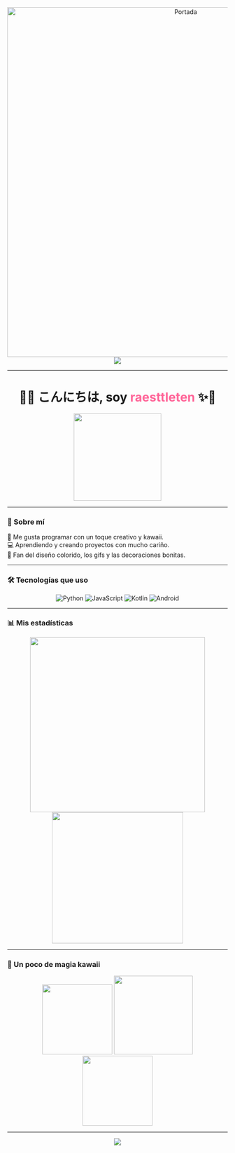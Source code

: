<div align="center">
  <img src="portada.png" alt="Portada" width="800"/>
</div>
<!-- 🌸 Encabezado bonito con onda rosada -->
<div align="center">
  <img src="https://capsule-render.vercel.app/api?type=waving&color=FFC0CB&height=180&section=header&text=｡･ﾟﾟ･%20Bienvenid@%20al%20mundo%20de%20raesttleten%20･ﾟﾟ･｡&fontSize=28&fontColor=ffffff&animation=twinkling" />
</div>

---

<!-- 🎀 Nombre destacado en tipografía kawaii -->
<h1 align="center">🌸✨ こんにちは, soy <span style="color:#ff6699;">raesttleten</span> ✨🌸</h1>

<div align="center">
  <img src="https://media.giphy.com/media/l0MYEWpv7Ue0RFVaE/giphy.gif" width="200" />
</div>

---

### 🎀 Sobre mí
🍓 Me gusta programar con un toque creativo y kawaii.  
💻 Aprendiendo y creando proyectos con mucho cariño.  
🌸 Fan del diseño colorido, los gifs y las decoraciones bonitas.  

---

### 🛠️ Tecnologías que uso
<div align="center">

![Python](https://img.shields.io/badge/Python-FFC0CB?style=for-the-badge&logo=python&logoColor=white)
![JavaScript](https://img.shields.io/badge/JavaScript-ffb6c1?style=for-the-badge&logo=javascript&logoColor=black)
![Kotlin](https://img.shields.io/badge/Kotlin-ff99cc?style=for-the-badge&logo=kotlin&logoColor=white)
![Android](https://img.shields.io/badge/Android-ff66b2?style=for-the-badge&logo=android&logoColor=white)

</div>

---

### 📊 Mis estadísticas
<div align="center">

<img src="https://github-readme-stats.vercel.app/api?username=raesttleten&show_icons=true&theme=rose_pine" width="400" />
<img src="https://github-readme-stats.vercel.app/api/top-langs/?username=raesttleten&layout=compact&theme=tokyonight" width="300" />

</div>

---

### 🌸 Un poco de magia kawaii
<div align="center">

<img src="https://media.giphy.com/media/TjAcxImn74uoDY1sjo/giphy.gif" width="160" />
<img src="https://media.giphy.com/media/l41lVsYDBC0UVQJCE/giphy.gif" width="180" />
<img src="https://media.giphy.com/media/3oEjI6SIIHBdRxXI40/giphy.gif" width="160" />

</div>

---

<!-- 🌸 Footer -->
<div align="center">
  <img src="https://capsule-render.vercel.app/api?type=waving&color=FFC0CB&height=100&section=footer"/>
</div>
